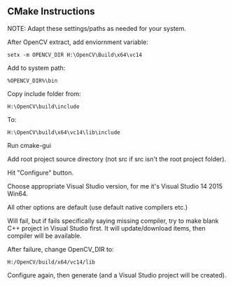 CMake Instructions
------------------

NOTE: Adapt these settings/paths as needed for your system.

After OpenCV extract, add enviornment variable:
	
	setx -m OPENCV_DIR H:\OpenCV\Build\x64\vc14

Add to system path:

	%OPENCV_DIR%\bin

Copy include folder from:
	
	H:\OpenCV\build\include

To:
	
	H:\OpenCV\build\x64\vc14\lib\include

Run cmake-gui

Add root project source directory (not src if src isn't the root project folder).

Hit "Configure" button.

Choose appropriate Visual Studio version, for me it's Visual Studio 14 2015 Win64.

All other options are default (use default native compilers etc.)

Will fail, but if fails specifically saying missing compiler, try to make blank C++ project in Visual Studio first. It will update/download items, then compiler will be available.

After failure, change OpenCV_DIR to:
	
	H:/OpenCV/build/x64/vc14/lib

Configure again, then generate (and a Visual Studio project will be created).